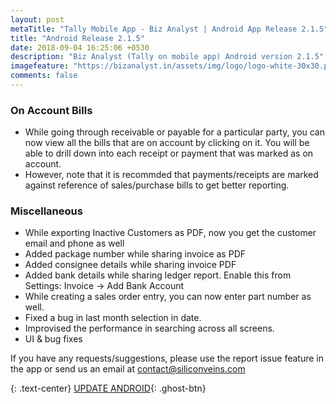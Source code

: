 ```yaml
---
layout: post
metaTitle: "Tally Mobile App - Biz Analyst | Android App Release 2.1.5"
title: "Android Release 2.1.5"
date: 2018-09-04 16:25:06 +0530
description: "Biz Analyst (Tally on mobile app) Android version 2.1.5"
imagefeature: "https://bizanalyst.in/assets/img/logo/logo-white-30x30.png"
comments: false
---
```


### On Account Bills
- While going through receivable or payable for a particular party, you can now view all the bills that are on account by clicking on it. You will be able to drill down into each receipt or payment that was marked as on account.
- However, note that it is recommded that payments/receipts are marked against reference of sales/purchase bills to get better reporting.


### Miscellaneous
- While exporting Inactive Customers as PDF, now you get the customer email and phone as well
- Added package number while sharing invoice as PDF
- Added consignee details while sharing invoice PDF
- Added bank details while sharing ledger report. Enable this from Settings: Invoice -> Add Bank Account
- While creating a sales order entry, you can now enter part number as well.
- Fixed a bug in last month selection in date.
- Improvised the performance in searching across all screens.
- UI & bug fixes

If you have any requests/suggestions, please use the report issue feature in the app or send us an email at contact@siliconveins.com


{: .text-center}
[UPDATE ANDROID](https://play.google.com/store/apps/details?id=in.bizanalyst){: .ghost-btn}

